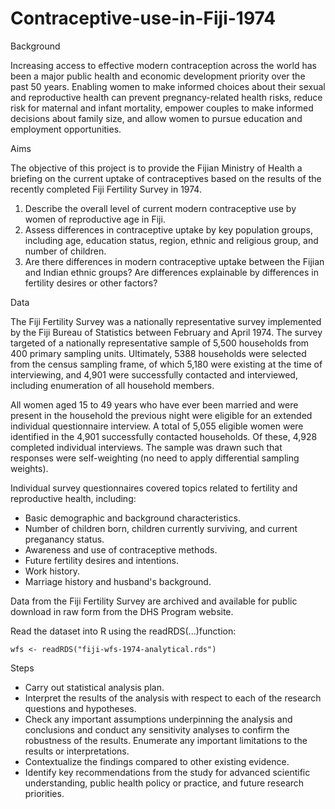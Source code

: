 # Contraceptive-use-in-Fiji-1974


Background 

Increasing access to effective modern contraception across the world has been a major public health and economic development priority over the past 50 years. Enabling women to make informed choices about their sexual and reproductive health can prevent pregnancy-related health risks, reduce risk for maternal and infant mortality, empower couples to make informed decisions about family size, and allow women to pursue education and employment opportunities. 


Aims 

The objective of this project is to provide the Fijian Ministry of Health a briefing on the current uptake of
contraceptives based on the results of the recently completed Fiji Fertility Survey in 1974.
1. Describe the overall level of current modern contraceptive use by women of reproductive age in Fiji.
2. Assess differences in contraceptive uptake by key population groups, including age, education status, region, ethnic and religious group, and number of children.
3. Are there differences in modern contraceptive uptake between the Fijian and Indian ethnic groups? Are differences explainable by differences in fertility desires or other factors?

Data 

The Fiji Fertility Survey was a nationally representative survey implemented by the Fiji Bureau of Statistics
between February and April 1974. The survey targeted of a nationally representative sample of 5,500
households from 400 primary sampling units. Ultimately, 5388 households were selected from the census
sampling frame, of which 5,180 were existing at the time of interviewing, and 4,901 were successfully contacted
and interviewed, including enumeration of all household members.

All women aged 15 to 49 years who have ever been married and were present in the household the previous
night were eligible for an extended individual questionnaire interview. A total of 5,055 eligible women were
identified in the 4,901 successfully contacted households. Of these, 4,928 completed individual interviews. The
sample was drawn such that responses were self-weighting (no need to apply differential sampling weights).

Individual survey questionnaires covered topics related to fertility and reproductive health, including:
- Basic demographic and background characteristics. 
- Number of children born, children currently surviving, and current preganancy status. 
- Awareness and use of contraceptive methods.
- Future fertility desires and intentions.
- Work history.
- Marriage history and husband's background. 

Data from the Fiji Fertility Survey are archived and available for public download in raw form from
the DHS Program website.

Read the dataset into R using the readRDS(...)function:

```
wfs <- readRDS("fiji-wfs-1974-analytical.rds")
```

Steps 
- Carry out statistical analysis plan.
- Interpret the results of the analysis with respect to each of the research questions and hypotheses.
- Check any important assumptions underpinning the analysis and conclusions and conduct any sensitivity
analyses to confirm the robustness of the results. Enumerate any important limitations to the results
or interpretations.
- Contextualize the findings compared to other existing evidence.
- Identify key recommendations from the study for advanced scientific understanding, public health
policy or practice, and future research priorities.

